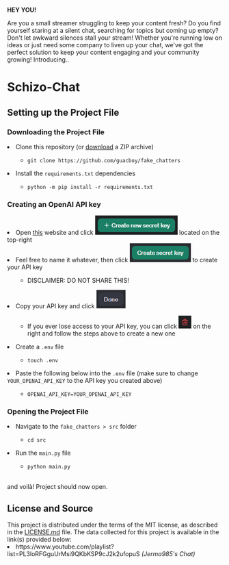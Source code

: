 <b>HEY YOU!</b>

Are you a small streamer struggling to keep your content fresh? Do you find yourself staring at a silent chat, searching for topics but coming up empty? Don't let awkward silences stall your stream! Whether you're running low on ideas or just need some company to liven up your chat, we've got the perfect solution to keep your content engaging and your community growing! Introducing..
<h1>
  Schizo-Chat
</h1>
<h2>
  Setting up the Project File
</h2>
<h3>
  Downloading the Project File
</h3>
<li>
  Clone this repository (or <a href="https://github.com/guacboy/fake_chatters/archive/refs/heads/main.zip">download</a> a ZIP archive)
</li>
<ul>
  <ul>
    <li>
      <code>git clone https://github.com/guacboy/fake_chatters</code>
    </li>
  </ul>
</ul>
<li>
  Install the <code>requirements.txt</code> dependencies
</li>
<ul>
  <ul>
    <li>
      <code>python -m pip install -r requirements.txt</code>
    </li>
  </ul>
</ul>
<h3>
  Creating an OpenAI API key
</h3>
<li>
  Open <a href="https://platform.openai.com/api-keys">this</a> website and click <img src=".readme_pretty/create_secret_key.png"> located on the top-right
</li>
<li>
  Feel free to name it whatever, then click <img src=".readme_pretty/create_secret.png"> to create your API key
</li>
<ul>
  <ul>
    <li>
      DISCLAIMER: DO NOT SHARE THIS!
    </li>
  </ul>
</ul>
<li>
  Copy your API key and click <img src=".readme_pretty/done.png">
</li>
<ul>
  <ul>
    <li>
      If you ever lose access to your API key, you can click <img src=".readme_pretty/delete.png"> on the right and follow the steps above to create a new one
    </li>
  </ul>
</ul>
<li>
  Create a <code>.env</code> file
</li>
<ul>
  <ul>
    <li>
      <code>touch .env</code>
    </li>
  </ul>
</ul>
<li>
  Paste the following below into the <code>.env</code> file (make sure to change <code>YOUR_OPENAI_API_KEY</code> to the API key you created above)
</li>
<ul>
  <ul>
    <li>
      <code>OPENAI_API_KEY=YOUR_OPENAI_API_KEY</code>
    </li>
  </ul>
</ul>
<h3>
  Opening the Project File
</h3>
<li>
  Navigate to the <code>fake_chatters > src</code> folder
</li>
<ul>
  <ul>
    <li>
      <code>cd src</code>
    </li>
  </ul>
</ul>
<li>
  Run the <code>main.py</code> file
</li>
<ul>
  <ul>
    <li>
      <code>python main.py</code>
    </li>
  </ul>
</ul>
<br>
and voilà! Project should now open.
<h2>
  License and Source
</h2>
This project is distributed under the terms of the MIT license, as described in the <a href="https://github.com/guacboy/fake_chatters/blob/main/LICENSE">LICENSE.md</a> file. The data collected for this project is available in the link(s) provided below:
<li>
  https://www.youtube.com/playlist?list=PL3loRFGguUrMsi9QKbKSP9cJ2k2ufopuS <i>(Jerma985's Chat)</i>
</li>
